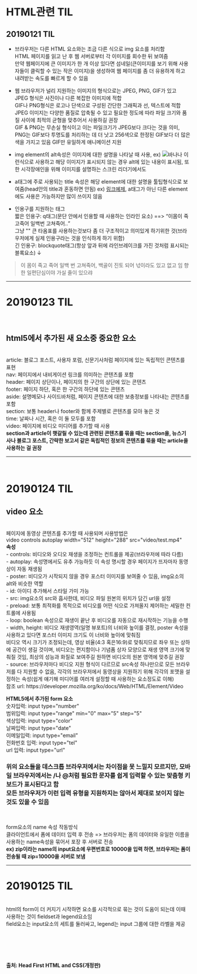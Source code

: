 # HTML관련 TIL
## 20190121 TIL

* 브라우저는 다른 HTML 요소와는 조금 다른 식으로 img 요소를 처리함<br>
HTML 페이지를 읽고 난 후 웹 서버로부터 각 이미지를 회수한 뒤 보여줌<br>
만약 웹페이지에 큰 이미지가 한 개 이상 있다면 섬네일(큰이미지를 보기 위해 사용자들이 클릭할 수 있는 작은 이미지)을 생성하여 웹 페이지를 좀 더 유용하게 하고 내려받는 속도를 빠르게 할 수 있음

* 웹 브라우저가 널리 지원하는 이미지의 형식으로는 JPEG, PNG, GIF가 있고 JPEG 형식은 사진이나 다른 복잡한 이미지에 적합<br>
  GIF나 PNG형식은 로고나 단색으로 구성된 간단한 그래픽과 선, 텍스트에 적합<br>
  JPEG 이미지는 다양한 품질로 압축될 수 있고 필요한 정도에 따라 파일 크기와 품질 사이에 최적의 균형을 맞추어서 사용하길 권장<br>
  GIF & PNG는 무손실 형식이고 이는 파일크기가 JPEG보다 크다는 것을 의미, PNG는 GIF보다 투명도를 처리하는 데 더 낫고 256색으로 한정된 GIF보다 더 많은 색을 가지고 있음 
  GIF만 유일하게 애니메이션 지원<br>
* img element의 alt속성은 이미지에 대한 설명을 나타날 때 사용, ex) <img src="banana.png" alt="바나나"> 이런식으로 사용하고 해당 이미지가 표시되지 않는 경우 alt에 있는 내용이 표시됨, 또한 시각장애인을 위해 이미지를 설명하는 스크린 리더기에서도 <br>

* a태그에 주로 사용되는 title 속성은 해당 element에 대한 설명을 툴팁형식으로 보여줌(head안의 title과 혼동하면 안됨) ex) <a href="#" title="링크예제설명입니다.">링크예제</a>, a태그가 아닌 다른 element에도 사용은 가능하지만 많이 쓰이지 않음<br>

* 인용구를 지원하는 태그<br>
짧은 인용구: q태그(문단 안에서 인용할 때 사용하는 인라인 요소)  ==> <q>이몸이 죽고죽어 일백번 고쳐죽어..</q><br>
그냥 "" 큰 타옴표를 사용하는것보다 좀 더 구조적이고 의미있게 하기위한 것(브라우저에게 실제 인용구라는 것을 인식하게 하기 위함)<br>
긴 인용구: blockquote태그(항상 앞과 뒤에 라인브레이크를 가진 것처럼 표시되는 블록요소) ↓
<blockquote>이 몸이 죽고 죽어 일백 번 고쳐죽어, 백골이 진토 되어 넋이라도 있고 없고 임 향한 일편단심이야 가실 줄이 있으랴</blockquote>
<hr>
<h1>20190123 TIL</h1> <br>
<h2>html5에서 추가된 새 요소중 중요한 요소</h2> <br>
article: 블로그 포스트, 사용자 포럼, 신문기사처럼 페이지에 있는 독립적인 콘텐츠를 표현 <br>
nav:     페이지에서 내비게이션 링크를 의미하는 콘텐츠를 포함 <br>
header:  페이지 상단이나, 페이지의 한 구간의 상단에 있는 콘텐츠 <br>
footer:  페이지 하단, 혹은 한 구간의 하단에 있는 콘텐츠 <br>
aside:   설명메모나 사이드바처럼, 페이지 콘텐츠에 대한 보충정보를 나타내는 콘텐츠를 포함 <br>
section: 보통 header나 footer와 함께 주제별로 콘텐츠를 모아 놓은 것 <br>
time:    날짜나 시간, 혹은 이 둘 모두를 포함 <br>
video:   페이지에 비디오 미디어를 추가할 때 사용 <br>
<strong>section과 article이 햇갈릴 수 있는데 관련된 콘텐츠를 묶을 때는 section을, 뉴스기사나 블로그 포스트, 간략한 보고서 같은 독립적인 정보의 콘텐츠를 묶을 때는 article을 사용하는 걸 권장</strong> <br>
<hr> <br>
<h1>20190124 TIL</h1>
<h2>video 요소</h2><br>
페이지에 동영상 콘텐츠를 추가할 때 사용되며 사용방법은 <br>
video controls autoplay width="512" height="288" src="video/test.mp4" <br>
<strong>속성</strong> <br>
- controls: 비디오와 오디오 재생을 조정하는 컨트롤을 제공(브라우저에 따라 다름)<br>
- autoplay: 속성명에서도 유추 가능하듯 이 속성 명시할 경우 페이지가 뜨자마자 동영상이 자동 재생됨 <br>
- poster: 비디오가 시작되지 않을 경우 포스터 이미지를 보여줄 수 있음, img요소의 alt와 비슷한 역할<br>
- id: 아이디 추가해서 스타일 가미 가능 <br>
- src: img요소의 src와 흡사한데, 비디오 파일 원본의 위치가 담긴 url을 설정 <br>
- preload: 보통 최적화를 목적으로 비디오를 어떤 식으로 가져올지 제어하는 세밀한 컨트롤에 사용됨 <br>
- loop: boolean 속성으로 재생이 끝난 후 비디오를 자동으로 재시작하는 기능을 수행 <br>
- width, height: 비디오 재생영역(일명 뷰포트)의 너비와 높이를 결정, poster 속성을 사용하고 있다면 포스터 이미지 크기도 이 너비와 높이에 맞춰짐<br>
비디오 역시 크기가 조정되는데, 영상 비율(4:3 혹은16:9)로 맞춰지므로 좌우 또는 상하에 공간이 생길 것이며, 비디오는 편지함이나 기념품 상자 모양으로 재생 영역 크기에 맞춰질 것임, 최상의 성능과 화질로 보여주길 원하면 비디오의 원본 영역에 맞추길 권장 <br>
- source: 브라우저마다 비디오 지원 형식이 다르므로 src속성 하나만으로 모든 브라우저를 다 지원할 수 없음, 각각의 브라우저에서 동영상을 지원하기 위해 각각의 포맷을 설정하는 속성(쉽게 얘기해 미디어를 여러개 설정할 때 사용하는 요소정도로 이해) <br>
참조 url: https://developer.mozilla.org/ko/docs/Web/HTML/Element/Video <br>
<p></p>
<strong>HTML5에서 추가된 form 요소</strong> <br>
숫자입력: input type="number" <br>
범위입력: input type="range" min="0" max="5" step="5" <br>
색상입력: input type="color" <br>
날짜입력: input type="date" <br>
이메일입력: input type="email" <br>
전화번호 입력: input type="tel" <br>
url 입력: input type="url" <br>
<h3>위의 요소들을 데스크톱 브라우저에서는 차이점을 못 느낄지 모르지만, 모바일 브라우저에서는 /나 @처럼 필요한 문자를 쉽게 입력할 수 있는 맞춤형 키보드가 표시된다고 함<br>
모든 브라우저가 이런 입력 유형을 지원하지는 않아서 제대로 보이지 않는 것도 있을 수 있음</h3> <br>
<p>
form요소의 name 속성 작동방식 <br>
클라이언트에서 폼에 데이터 입력 후 전송 => 브라우저는 폼의 데이터와 유일한 이름을 사용하는 name속성을 묶어서 포장 후 서버로 전송 <br>
<strong>ex) zip이라는 name의 input요소에 우편번호로 10000을 입력 하면, 브라우저는 폼이 전송될 때 zip=10000을 서버로 보냄</strong> <br>
<hr>
<h1>20190125 TIL</h1> <br>
html의 form이 더 커지기 시작하면 요소를 시각적으로 묶는 것이 도움이 되는데 이때 사용하는 것이 fieldset과 legend요소임 <br>
field요소는 input요소의 세트를 둘러싸고, legend는 input 그룹에 대한 라벨을 제공 <br>



  
  
  





<p><br>  
<p><br>
<p><br>
  <strong>출처: Head First HTML and CSS(개정판)</strong>


